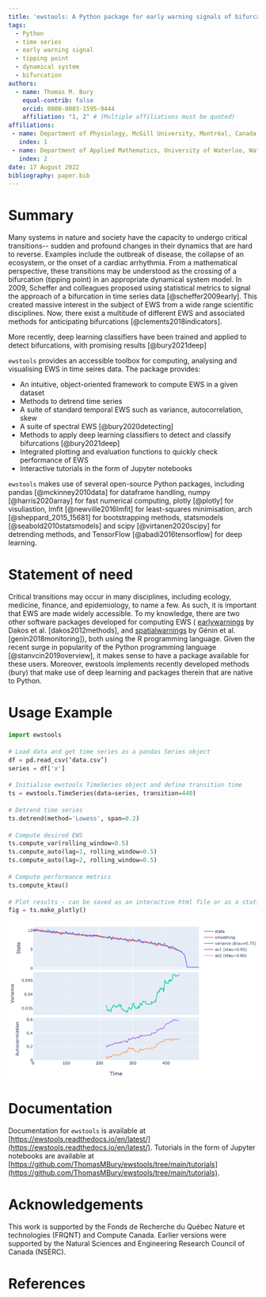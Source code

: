 ```yaml
---
title: 'ewstools: A Python package for early warning signals of bifurcations in time series data'
tags:
  - Python
  - time series
  - early warning signal
  - tipping point
  - dynamical system
  - bifurcation
authors:
  - name: Thomas M. Bury
    equal-contrib: false
    orcid: 0000-0003-1595-9444
    affiliation: "1, 2" # (Multiple affiliations must be quoted)
affiliations:
 - name: Department of Physiology, McGill University, Montréal, Canada
   index: 1
 - name: Department of Applied Mathematics, University of Waterloo, Waterloo, Canada
   index: 2
date: 17 August 2022
bibliography: paper.bib
---
```



# Summary

Many systems in nature and society have the capacity to undergo critical transitions--
sudden and profound changes in their dynamics that are hard to reverse.
Examples include the outbreak of disease, the collapse of an ecosystem, or the onset 
of a cardiac arrhythmia.
From a mathematical perspective, these transitions may be understood as the 
crossing of a bifurcation (tipping point) in an appropriate dynamical system model.
In 2009, Scheffer and colleagues proposed using statistical metrics to signal the
approach of a bifurcation in time series data [@scheffer2009early].
This created massive interest in the subject of EWS from a wide range scientific disciplines.
Now, there exist a multitude of different EWS and associated methods for
anticipating bifurcations [@clements2018indicators].

More recently, deep learning 
classifiers have been trained and applied to detect bifurcations, with promising 
results [@bury2021deep]



`ewstools` provides an accessible toolbox for computing, analysing and 
visualising EWS in time seires data. The package provides:

- An intuitive, object-oriented framework to compute EWS in a given dataset
- Methods to detrend time series
- A suite of standard temporal EWS such as variance, autocorrelation, skew
- A suite of spectral EWS [@bury2020detecting]
- Methods to apply deep learning classifiers to detect and classify bifurcations [@bury2021deep]
- Integrated plotting and evaluation functions to quickly check performance of EWS
- Interactive tutorials in the form of Jupyter notebooks



`ewstools` makes use of several open-source Python packages, including
pandas [@mckinney2010data] for dataframe handling, 
numpy [@harris2020array] for fast numerical computing, 
plotly [@plotly] for visuliastion, 
lmfit [@newville2016lmfit] for least-squares minimisation, 
arch [@sheppard_2015_15681] for bootstrapping methods, 
statsmodels [@seabold2010statsmodels] and scipy [@virtanen2020scipy] for detrending methods, 
and TensorFlow [@abadi2016tensorflow] for deep learning.




# Statement of need

Critical transitions may occur in many disciplines, including ecology, medicine,
finance, and epidemiology, to name a few. As such, it is important that EWS are made 
widely accessible. To my knowledge, there are two other software packages developed for
computing EWS (
[earlywarnings](https://cran.r-project.org/web/packages/earlywarnings/index.html) by Dakos et al. [dakos2012methods],
and 
[spatialwarnings](https://cran.r-project.org/web/packages/spatialwarnings/index.html) by Génin et al. [genin2018monitoring]),
both using the R programming language.
Given the recent surge in popularity of the Python programming language [@stanvcin2019overview],
it makes sense to have a package available for these users.
Moreover, ewstools implements recently developed methods (bury) that make use of deep learning
and packages therein that are native to Python.



<!-- 
]), both using the R programming language. 




EWS are applicable to a wide range of scientific domains, making it important, it is important that they are made accessible
to researchers spanning many different scientific domains and coding backgrounds.
To my knowledge there exist two other software packages for computing EWS, 
both using the R programming language.
[earlywarnings](https://cran.r-project.org/web/packages/earlywarnings/index.html) [@dakos2012methods] is a
popular package for computing early warning signals in time series data, and 
[spatialwarnings](https://cran.r-project.org/web/packages/spatialwarnings/index.html) [@genin2018monitoring]
was developed to compute EWS in spatial data, with particular application to
ecosystem degradation.
Given the recent surge in popularity of the Python programming language [@stanvcin2019overview],
ewstools provides a convenient tool for these researchers and data scientists who primarily
work in Python.


I believe that an EWS package in Python will complement these existing packages, by allowing
for additional testing and cross validation of EWS, whilst also appealing to those
who primarily work in Python. 
 


The use of python in the area of data science and machine learning has reached
unprecedented levels, largely thanks to its ecosystem of open-source libraries [@stanvcin2019overview].
As such, it is important that a python package exists for EWS.


 -->


# Usage Example

```python
import ewstools

# Load data and get time series as a pandas Series object
df = pd.read_csv(‘data.csv’)
series = df['x']

# Initialise ewstools TimeSeries object and define transition time
ts = ewstools.TimeSeries(data=series, transition=440)

# Detrend time series
ts.detrend(method='Lowess', span=0.2)

# Compute desired EWS
ts.compute_var(rolling_window=0.5)
ts.compute_auto(lag=1, rolling_window=0.5)
ts.compute_auto(lag=2, rolling_window=0.5)

# Compute performance metrics
ts.compute_ktau()

# Plot results - can be saved as an interactive html file or as a static image
fig = ts.make_plotly()
```

![Output of plotting function in usage example.\label{fig:Figure 1}](figure1.png)


# Documentation

Documentation for `ewstools` is available at 
[https://ewstools.readthedocs.io/en/latest/](https://ewstools.readthedocs.io/en/latest/).
Tutorials in the form of Jupyter notebooks are available at
[https://github.com/ThomasMBury/ewstools/tree/main/tutorials](https://github.com/ThomasMBury/ewstools/tree/main/tutorials).




# Acknowledgements

This work is supported by the 
Fonds de Recherche du Québec Nature et technologies (FRQNT)
and Compute Canada. Earlier versions were supported by the 
Natural Sciences and Engineering Research Council of Canada (NSERC).


# References